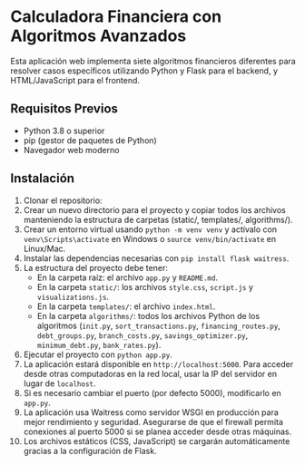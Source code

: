 # Calculadora Financiera con Algoritmos Avanzados

Esta aplicación web implementa siete algoritmos financieros diferentes para resolver casos específicos utilizando Python y Flask para el backend, y HTML/JavaScript para el frontend.

## Requisitos Previos

- Python 3.8 o superior
- pip (gestor de paquetes de Python)
- Navegador web moderno

## Instalación

1. Clonar el repositorio:
2. Crear un nuevo directorio para el proyecto y copiar todos los archivos manteniendo la estructura de carpetas (static/, templates/, algorithms/).
3. Crear un entorno virtual usando `python -m venv venv` y actívalo con `venv\Scripts\activate` en Windows o `source venv/bin/activate` en Linux/Mac.
4. Instalar las dependencias necesarias con `pip install flask waitress`.
5. La estructura del proyecto debe tener:
	* En la carpeta raíz: el archivo `app.py` y `README.md`.
	* En la carpeta `static/`: los archivos `style.css`, `script.js` y `visualizations.js`.
	* En la carpeta `templates/`: el archivo `index.html`.
	* En la carpeta `algorithms/`: todos los archivos Python de los algoritmos (`init.py`, `sort_transactions.py`, `financing_routes.py`, `debt_groups.py`, `branch_costs.py`, `savings_optimizer.py`, `minimum_debt.py`, `bank_rates.py`).
6. Ejecutar el proyecto con `python app.py`.
7. La aplicación estará disponible en `http://localhost:5000`. Para acceder desde otras computadoras en la red local, usar la IP del servidor en lugar de `localhost`.
8. Si es necesario cambiar el puerto (por defecto 5000), modificarlo en `app.py`.
9. La aplicación usa Waitress como servidor WSGI en producción para mejor rendimiento y seguridad. Asegurarse de que el firewall permita conexiones al puerto 5000 si se planea acceder desde otras máquinas.
10. Los archivos estáticos (CSS, JavaScript) se cargarán automáticamente gracias a la configuración de Flask.